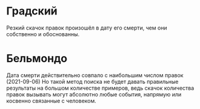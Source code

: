 # Градский
Резкий скачок правок произошёл в дату его смерти, чем они собственно и обоснованны.
# Бельмондо
Дата смерти действительно совпало с наибольшим числом правок (2021-09-06)
Но такой метод поиска не будет давать правильные результаты на большом количестве примеров, ведь скачок количества правок вызывать могут абсолютно любые события, напрямую или косвенно связанные с человеком. 